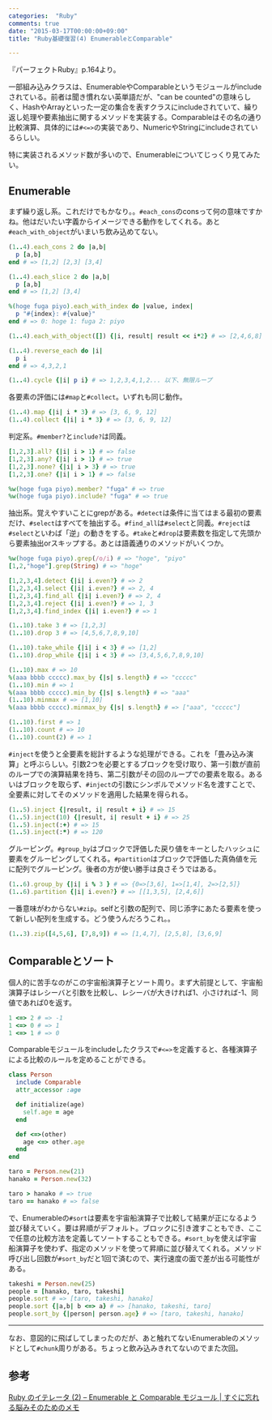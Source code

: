 ```yaml
---
categories:  "Ruby"
comments: true
date: "2015-03-17T00:00:00+09:00"
title: "Ruby基礎復習(4) EnumerableとComparable"

---
```


『パーフェクトRuby』p.164より。

一部組み込みクラスは、EnumerableやComparableというモジュールがincludeされている。前者は聞き慣れない英単語だが、"can be counted"の意味らしく、HashやArrayといった一定の集合を表すクラスにincludeされていて、繰り返し処理や要素抽出に関するメソッドを実装する。Comparableはその名の通り比較演算、具体的には`#<=>`の実装であり、NumericやStringにincludeされているらしい。

特に実装されるメソッド数が多いので、Enumerableについてじっくり見てみたい。

## Enumerable

まず繰り返し系。これだけでもかなり。。`#each_cons`のconsって何の意味ですかね。他はだいたい字義からイメージできる動作をしてくれる。あと`#each_with_object`がいまいち飲み込めてない。

```ruby
(1..4).each_cons 2 do |a,b|
  p [a,b]
end # => [1,2] [2,3] [3,4]

(1..4).each_slice 2 do |a,b|
  p [a,b]
end # => [1,2] [3,4]

%(hoge fuga piyo).each_with_index do |value, index|
  p "#{index}: #{value}"
end # => 0: hoge 1: fuga 2: piyo

(1..4).each_with_object([]) {|i, result| result << i*2} # => [2,4,6,8]

(1..4).reverse_each do |i|
  p i
end # => 4,3,2,1

(1..4).cycle {|i| p i} # => 1,2,3,4,1,2... 以下、無限ループ
```

各要素の評価には`#map`と`#collect`。いずれも同じ動作。

```ruby
(1..4).map {|i| i * 3} # => [3, 6, 9, 12]
(1..4).collect {|i| i * 3} # => [3, 6, 9, 12]
```

判定系。`#member?`と`include?`は同義。

```ruby
[1,2,3].all? {|i| i > 1} # => false
[1,2,3].any? {|i| i > 1} # => true
[1,2,3].none? {|i| i > 3} # => true
[1,2,3].one? {|i| i > 1} # => false

%w(hoge fuga piyo).member? "fuga" # => true
%w(hoge fuga piyo).include? "fuga" # => true
```

抽出系。覚えやすいことにgrepがある。`#detect`は条件に当てはまる最初の要素だけ、`#select`はすべてを抽出する。`#find_all`は`#select`と同義。`#reject`は`#select`といわば「逆」の動きをする。`#take`と`#drop`は要素数を指定して先頭から要素抽出orスキップする。あとは語義通りのメソッドがいくつか。

```ruby
%w(hoge fuga piyo).grep(/o/i) # => "hoge", "piyo"
[1,2,"hoge"].grep(String) # => "hoge"

[1,2,3,4].detect {|i| i.even?} # => 2
[1,2,3,4].select {|i| i.even?} # => 2, 4
[1,2,3,4].find_all {|i| i.even?} # => 2, 4
[1,2,3,4].reject {|i| i.even?} # => 1, 3
[1,2,3,4].find_index {|i| i.even?} # => 1

(1..10).take 3 # => [1,2,3]
(1..10).drop 3 # => [4,5,6,7,8,9,10]

(1..10).take_while {|i| i < 3} # => [1,2]
(1..10).drop_while {|i| i < 3} # => [3,4,5,6,7,8,9,10]

(1..10).max # => 10
%(aaa bbbb ccccc).max_by {|s| s.length} # => "ccccc"
(1..10).min # => 1
%(aaa bbbb ccccc).min_by {|s| s.length} # => "aaa"
(1..10).minmax # => [1,10]
%(aaa bbbb ccccc).minmax_by {|s| s.length} # => ["aaa", "ccccc"]

(1..10).first # => 1
(1..10).count # => 10
(1..10).count(2) # => 1
```

`#inject`を使うと全要素を総計するような処理ができる。これを「畳み込み演算」と呼ぶらしい。引数2つを必要とするブロックを受け取り、第一引数が直前のループでの演算結果を持ち、第二引数がその回のループでの要素を取る。あるいはブロックを取らず、`#inject`の引数にシンボルでメソッド名を渡すことで、全要素に対してそのメソッドを適用した結果を得られる。

```ruby
(1..5).inject {|result, i| result + i} # => 15
(1..5).inject(10) {|result, i| result + i} # => 25
(1..5).inject(:+) # => 15
(1..5).inject(:*) # => 120
```

グルーピング。`#group_by`はブロックで評価した戻り値をキーとしたハッシュに要素をグルーピングしてくれる。`#partition`はブロックで評価した真偽値を元に配列でグルーピング。後者の方が使い勝手は良さそうではある。

```ruby
(1..6).group_by {|i| i % 3 } # => {0=>[3,6], 1=>[1,4], 2=>[2,5]}
(1..6).partition {|i| i.even?} # => [[1,3,5], [2,4,6]]
```

一番意味がわからない`#zip`。selfと引数の配列で、同じ添字にあたる要素を使って新しい配列を生成する。どう使うんだろうこれ。。

```ruby
(1..3).zip([4,5,6], [7,8,9]) # => [1,4,7], [2,5,8], [3,6,9]
```

## Comparableとソート

個人的に苦手なのがこの宇宙船演算子とソート周り。まず大前提として、宇宙船演算子はレシーバと引数を比較し、レシーバが大きければ1、小さければ-1、同値であれば0を返す。

```ruby
1 <=> 2 # => -1
1 <=> 0 # => 1
1 <=> 1 # => 0
```

Comparableモジュールをincludeしたクラスで`#<=>`を定義すると、各種演算子による比較のルールを定めることができる。

```ruby
class Person
  include Comparable
  attr_accessor :age

  def initialize(age)
    self.age = age
  end

  def <=>(other)
    age <=> other.age
  end
end

taro = Person.new(21)
hanako = Person.new(32)

taro > hanako # => true
taro == hanako # => false
```

で、Enumerableの`#sort`は要素を宇宙船演算子で比較して結果が正になるよう並び替えていく。要は昇順がデフォルト。ブロックに引き渡すこともでき、ここで任意の比較方法を定義してソートすることもできる。`#sort_by`を使えば宇宙船演算子を使わず、指定のメソッドを使って昇順に並び替えてくれる。メソッド呼び出し回数が`#sort_by`だと1回で済むので、実行速度の面で差が出る可能性がある。

```ruby
takeshi = Person.new(25)
people = [hanako, taro, takeshi]
people.sort # => [taro, takeshi, hanako]
people.sort {|a,b| b <=> a} # => [hanako, takeshi, taro]
people.sort_by {|person| person.age} # => [taro, takeshi, hanako]
```

---

なお、意図的に飛ばしてしまったのだが、あと触れてないEnumerableのメソッドとして`#chunk`周りがある。ちょっと飲み込みきれてないのでまた次回。

## 参考

[Ruby のイテレータ (2) – Enumerable と Comparable モジュール | すぐに忘れる脳みそのためのメモ](http://jutememo.blogspot.jp/2008/03/ruby-2-enumerable.html)


